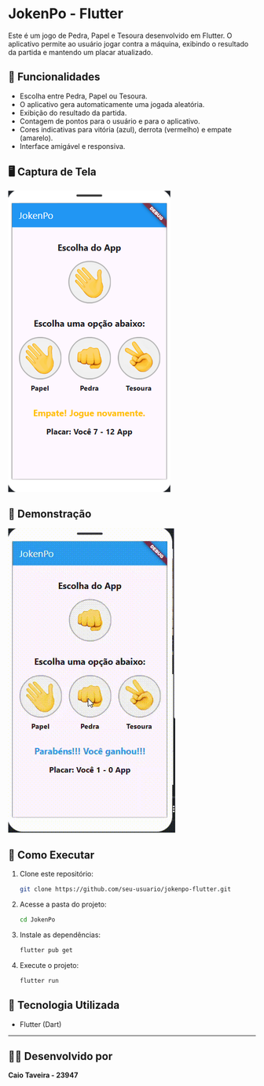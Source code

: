 # JokenPo - Flutter

Este é um jogo de Pedra, Papel e Tesoura desenvolvido em Flutter. O aplicativo permite ao usuário jogar contra a máquina, exibindo o resultado da partida e mantendo um placar atualizado.

## 📌 Funcionalidades
- Escolha entre Pedra, Papel ou Tesoura.
- O aplicativo gera automaticamente uma jogada aleatória.
- Exibição do resultado da partida.
- Contagem de pontos para o usuário e para o aplicativo.
- Cores indicativas para vitória (azul), derrota (vermelho) e empate (amarelo).
- Interface amigável e responsiva.

## 🖥️ Captura de Tela
![Captura de Tela 1](imagens/jogo.png)

## 🎥 Demonstração
![Demo](imagens/jokenpo.gif)

## 📂 Como Executar
1. Clone este repositório:
   ```bash
   git clone https://github.com/seu-usuario/jokenpo-flutter.git
   ```
2. Acesse a pasta do projeto:
    ```bash
    cd JokenPo
    ```
3. Instale as dependências:
   ```bash
   flutter pub get
   ```
4. Execute o projeto:
   ```bash
   flutter run
   ```

## 🚀 Tecnologia Utilizada
- Flutter (Dart)
---

## 👨‍🎓 Desenvolvido por

**Caio Taveira - 23947**
